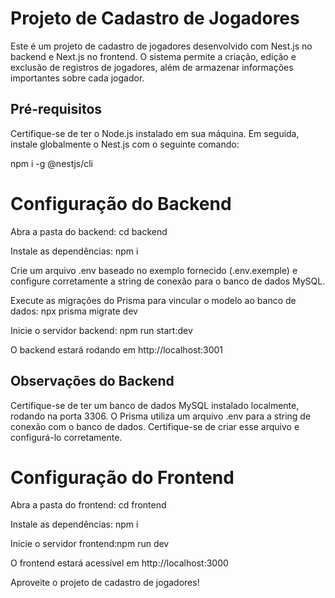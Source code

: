 # Projeto de Cadastro de Jogadores

Este é um projeto de cadastro de jogadores desenvolvido com Nest.js no backend e Next.js no frontend. O sistema permite a criação, edição e exclusão de registros de jogadores, além de armazenar informações importantes sobre cada jogador.

## Pré-requisitos

Certifique-se de ter o Node.js instalado em sua máquina. Em seguida, instale globalmente o Nest.js com o seguinte comando:


npm i -g @nestjs/cli

# Configuração do Backend

Abra a pasta do backend: cd backend

Instale as dependências: npm i

Crie um arquivo .env baseado no exemplo fornecido (.env.exemple) e configure corretamente a string de conexão para o banco de dados MySQL.

Execute as migrações do Prisma para vincular o modelo ao banco de dados: npx prisma migrate dev

Inicie o servidor backend: npm run start:dev

O backend estará rodando em http://localhost:3001

## Observações do Backend
Certifique-se de ter um banco de dados MySQL instalado localmente, rodando na porta 3306.
O Prisma utiliza um arquivo .env para a string de conexão com o banco de dados. Certifique-se de criar esse arquivo e configurá-lo corretamente.

# Configuração do Frontend

Abra a pasta do frontend: cd frontend

Instale as dependências: npm i

Inicie o servidor frontend:npm run dev

O frontend estará acessível em http://localhost:3000

Aproveite o projeto de cadastro de jogadores!